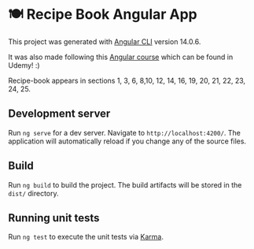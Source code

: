 # 🍽 Recipe Book Angular App

This project was generated with [Angular CLI](https://github.com/angular/angular-cli) version 14.0.6.

It was also made following this [Angular course](https://www.udemy.com/course/the-complete-guide-to-angular-2/) which can be found in Udemy! :)

Recipe-book appears in sections 1, 3, 6, 8,10, 12, 14, 16, 19, 20, 21, 22, 23, 24, 25.

## Development server

Run `ng serve` for a dev server. Navigate to `http://localhost:4200/`. The application will automatically reload if you change any of the source files.

## Build

Run `ng build` to build the project. The build artifacts will be stored in the `dist/` directory.

## Running unit tests

Run `ng test` to execute the unit tests via [Karma](https://karma-runner.github.io).
